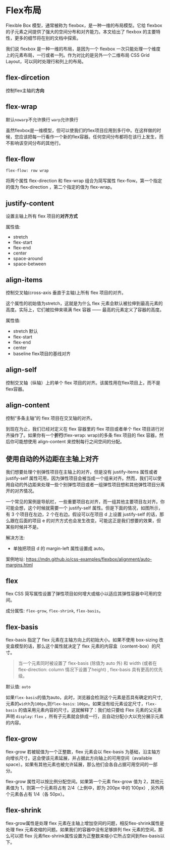# Flex布局

Flexible Box 模型，通常被称为 flexbox，是一种一维的布局模型。它给 flexbox 的子元素之间提供了强大的空间分布和对齐能力。本文给出了 flexbox 的主要特性，更多的细节将在别的文档中探索。

我们说 flexbox 是一种一维的布局，是因为一个 flexbox 一次只能处理一个维度上的元素布局，一行或者一列。作为对比的是另外一个二维布局 CSS Grid Layout，可以同时处理行和列上的布局。

## flex-dircetion

控制flex主轴的**方向**

## flex-wrap

默认`nowarp`不允许换行
`warp`允许换行

虽然flexbox是一维模型，但可以使我们的flex项目应用到多行中。在这样做的时候，您应该把每一行看作一个新的flex容器。任何空间分布都将在该行上发生，而不影响该空间分布的其他行。

## flex-flow

`flex-flow: row wrap`

将两个属性 flex-direction 和 flex-wrap 组合为简写属性 flex-flow。第一个指定的值为 flex-direction ，第二个指定的值为 flex-wrap。

## justify-content

设置主轴上所有 flex 项目的**对齐方式**

属性值:

* stretch
* flex-start
* flex-end
* center
* space-around
* space-between

## align-items

控制交叉轴(cross-axis 垂直于主轴)上所有 flex 项目的对齐。

这个属性的初始值为stretch，这就是为什么 flex 元素会默认被拉伸到最高元素的高度。实际上，它们被拉伸来填满 flex 容器 —— 最高的元素定义了容器的高度。

属性值:

* stretch 默认
* flex-start
* flex-end
* center
* baseline flex项目的基线对齐

## align-self

控制交叉轴（纵轴）上的单个 flex 项目的对齐。该属性用在flex项目上，而不是flex容器。

## align-content

控制“多条主轴”的 flex 项目在交叉轴的对齐。

到现在为止，我们已经对定义在 flex 容器里的 flex 项目或者单个 flex 项目进行对齐操作了。如果你有一个**折行**(flex-wrap: wrap)的多条 flex 项目的 flex 容器，然后你可能想使用 align-content 来控制每行之间空间的分配。

## 使用自动的外边距在主轴上对齐

我们想要处理个别弹性项目在主轴上的对齐，但是没有 justify-items 属性或者 justify-self 属性可用，因为弹性项目会被当成一个组来对齐。然而，我们可以使用自动的外边距来处理一些个别弹性项目或者一组弹性项目想和其他弹性项目分离开的对齐情况。

一个常见的案例是导航栏，一些重要项目右对齐，而一组其他主要项目左对齐。你可能会想，这个时候就需要一个 justify-self 属性。但是下面的情况，如图所示，有 3 个项目在左边，2 个在右边。假设可以在项目 d 上设置 justify-self 的话，那么跟在后面的项目 e 的对齐方式也会发生改变。可能这正是我们想要的效果，但某些时候并不是。

解决方法:

* 单独把项目 d 的 margin-left 属性设置成 auto。

案例地址: <https://mdn.github.io/css-examples/flexbox/alignment/auto-margins.html>

## flex

flex CSS 简写属性设置了弹性项目如何增大或缩小以适应其弹性容器中可用的空间。

成分属性: `flex-grow`, `flex-shrink`, `flex-basis`。

## flex-basis

flex-basis 指定了 flex 元素在主轴方向上的初始大小。如果不使用 box-sizing 改变盒模型的话，那么这个属性就决定了 flex 元素的内容盒（content-box）的尺寸。

>当一个元素同时被设置了 flex-basis (除值为 auto 外) 和 width (或者在 flex-direction: column 情况下设置了height) , flex-basis 具有更高的优先级。

默认值: `auto`

如果`flex-basis`的值为auto，此时，浏览器会检测这个元素是否具有确定的尺寸,元素的`width`为`100px`,则`flex-basis`: `100px`。如果没有给元素设定尺寸，`flex-basis` 的值采用元素内容的尺寸。这就解释了：我们给只要给 Flex 元素的父元素声明 `display`: `flex` ，所有子元素就会排成一行，且自动分配小大以充分展示元素的内容。

## flex-grow

flex-grow 若被赋值为一个正整数，flex 元素会以 flex-basis 为基础，沿主轴方向增长尺寸。这会使该元素延展，并占据此方向轴上的可用空间（available space）。如果有其他元素也被允许延展，那么他们会各自占据可用空间的一部分。

flex-grow 属性可以按比例分配空间。如果第一个元素 flex-grow 值为 2，其他元素值为 1，则第一个元素将占有 2/4（上例中，即为 200px 中的 100px）, 另外两个元素各占有 1/4（各 50px）。

## flex-shrink

flex-grow属性是处理 flex 元素在主轴上增加空间的问题，相反flex-shrink属性是处理 flex 元素收缩的问题。如果我们的容器中没有足够排列 flex 元素的空间，那么可以把 flex 元素flex-shrink属性设置为正整数来缩小它所占空间到flex-basis以下。
